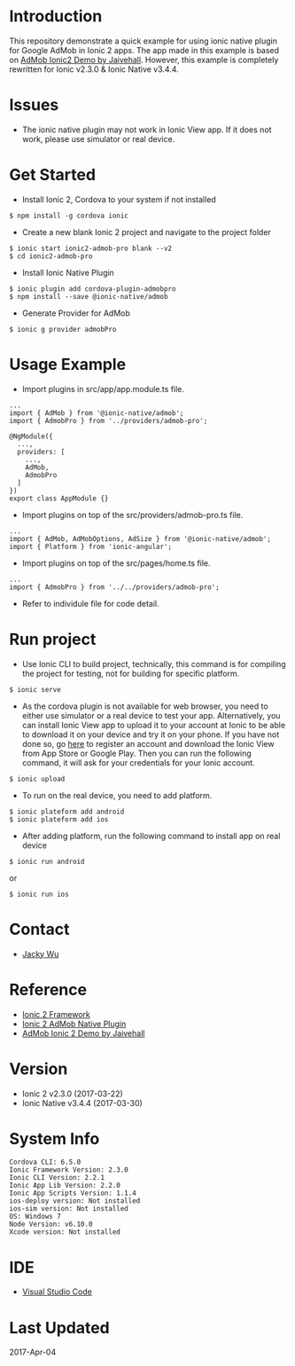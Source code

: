 # Introduction #

This repository demonstrate a quick example for using ionic native plugin for Google AdMob in Ionic 2 apps. The app made in this example is based on [AdMob Ionic2 Demo by Jaivehall](https://github.com/jaivehall/admob-ionic2-demo). However, this example is completely rewritten for Ionic v2.3.0 & Ionic Native v3.4.4.

# Issues #
* The ionic native plugin may not work in Ionic View app. If it does not work, please use simulator or real device.

# Get Started #

* Install Ionic 2, Cordova to your system if not installed
```
$ npm install -g cordova ionic
```

* Create a new blank Ionic 2 project and navigate to the project folder
```
$ ionic start ionic2-admob-pro blank --v2
$ cd ionic2-admob-pro
```

* Install Ionic Native Plugin
```
$ ionic plugin add cordova-plugin-admobpro
$ npm install --save @ionic-native/admob
```

* Generate Provider for AdMob
```
$ ionic g provider admobPro
```

# Usage Example #
* Import plugins in src/app/app.module.ts file.
```
...
import { AdMob } from '@ionic-native/admob';
import { AdmobPro } from '../providers/admob-pro';

@NgModule({
  ...,
  providers: [
    ...,
    AdMob,
    AdmobPro
  ]
})
export class AppModule {}
```

* Import plugins on top of the src/providers/admob-pro.ts file.
```
...
import { AdMob, AdMobOptions, AdSize } from '@ionic-native/admob';
import { Platform } from 'ionic-angular';
```

* Import plugins on top of the src/pages/home.ts file.
```
...
import { AdmobPro } from '../../providers/admob-pro';
```

* Refer to individule file for code detail.

# Run project #
* Use Ionic CLI to build project, technically, this command is for compiling the project for testing, not for building for specific platform.
```
$ ionic serve
```

* As the cordova plugin is not available for web browser, you need to either use simulator or a real device to test your app. Alternatively, you can install Ionic View app to upload it to your account at Ionic to be able to download it on your device and try it on your phone. If you have not done so, go [here](https://apps.ionic.io/signup) to register an account and download the Ionic View from App Store or Google Play. Then you can run the following command, it will ask for your credentials for your Ionic account.
```
$ ionic upload
```

* To run on the real device, you need to add platform.
```
$ ionic plateform add android
$ ionic plateform add ios
```

* After adding platform, run the following command to install app on real device
```
$ ionic run android
```
or
```
$ ionic run ios
```

# Contact #
* [Jacky Wu](https://www.bitmix.nz/)

# Reference #
* [Ionic 2 Framework](https://ionicframework.com/)
* [Ionic 2 AdMob Native Plugin](http://ionicframework.com/docs/native/admob/)
* [AdMob Ionic 2 Demo by Jaivehall](https://github.com/jaivehall/admob-ionic2-demo)

# Version #
* Ionic 2 v2.3.0 (2017-03-22)
* Ionic Native v3.4.4 (2017-03-30)

# System Info #
```
Cordova CLI: 6.5.0
Ionic Framework Version: 2.3.0
Ionic CLI Version: 2.2.1
Ionic App Lib Version: 2.2.0
Ionic App Scripts Version: 1.1.4
ios-deploy version: Not installed
ios-sim version: Not installed
OS: Windows 7
Node Version: v6.10.0
Xcode version: Not installed
```

# IDE #
* [Visual Studio Code](https://code.visualstudio.com/)

# Last Updated #
2017-Apr-04